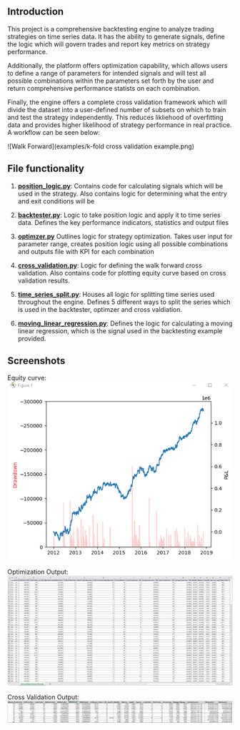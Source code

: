## Introduction
This project is a comprehensive backtesting engine to analyze trading strategies on time series data. 
It has the ability to generate signals, define the logic which will govern trades and report key metrics on strategy performance.

Additionally, the platform offers optimization capability, which allows users to define a range of parameters for intended signals and will test
all possible combinations within the parameters set forth by the user and return comprehensive performance statists on each combination.

Finally, the engine offers a complete cross validation framework which will divide the dataset into a user-defined number of subsets on which to train and test the strategy independently. This reduces likliehood of overfitting data and provides higher likelihood of strategy performance in real practice. A workflow can be seen below:

![Walk Forward](examples/k-fold cross validation example.png)

## File functionality
1. <u><b>position_logic.py</u></b>: Contains code for calculating signals which will be used in the strategy. Also contains logic 
for determining what the entry and exit conditions will be

2. <u><b>backtester.py</u></b>: Logic to take position logic and apply it to time series data. Defines the key performance indicators, statistics and output files

3. <u><b>optimzer.py</u></b> Outlines logic for strategy optimization. Takes user input for parameter range, creates position logic using all possible combinations and outputs file with KPI for each combination

4. <u><b>cross_validation.py</u></b>: Logic for defining the walk forward cross validation. Also contains code for plotting equity curve based on cross validation results.

5. <u><b>time_series_split.py</u></b>: Houses all logic for splitting time series used throughout the engine. Defines 5 different ways to split the series which is used in the backtester, optimzer and cross valdiation.

6. <u><b>moving_linear_regression.py</u></b>: Defines the logic for calculating a moving linear regression, which is the signal used in the backtesting example provided. 
	
## Screenshots

Equity curve:
![EquityCurve](examples/equity_drawdown_output_cruve_example.PNG)

Optimization Output:
![Optimization](examples/Optimization_screenshot.PNG)

Cross Validation Output:
![CrossValidation](examples/cross_validation_example.PNG)